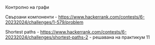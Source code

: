 Контролно на графи

Свързани компоненти - https://www.hackerrank.com/contests/6-20232024/challenges/1-579/problem

Shortest paths - https://www.hackerrank.com/contests/6-20232024/challenges/shortest-paths-2 - решавана на практикум 11 
